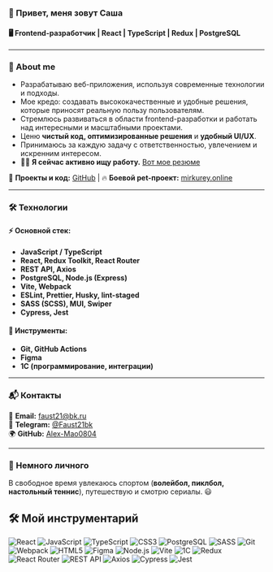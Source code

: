 ### 👋 Привет, меня зовут **Саша**
#### 🖥️ Frontend-разработчик | React | TypeScript | Redux | PostgreSQL
---

### 🚀 About me
- Разрабатываю веб-приложения, используя современные технологии и подходы.
- Мое кредо: создавать высококачественные и удобные решения, которые приносят реальную пользу пользователям.
- Стремлюсь развиваться в области frontend-разработки и работать над интересными и масштабными проектами. 
- Ценю **чистый код, оптимизированные решения** и **удобный UI/UX**. 
- Принимаюсь за каждую задачу с ответственностью, увлечением и искренним интересом.
- 👨‍💻 **Я сейчас активно ищу работу.** [Вот мое резюме](https://hh.ru/resume/8a396b4bff0e4e73890039ed1f51364a307670)

🔗 **Проекты и код:** [GitHub](https://github.com/Alex-Mao0804) | 🔥 **Боевой pet-проект:** [mirkurey.online](http://mirkurey.online)

---

### 🛠️ Технологии
#### ⚡ Основной стек:
- **JavaScript / TypeScript**
- **React, Redux Toolkit, React Router**
- **REST API, Axios**
- **PostgreSQL, Node.js (Express)**
- **Vite, Webpack**
- **ESLint, Prettier, Husky, lint-staged**
- **SASS (SCSS), MUI, Swiper**
- **Cypress, Jest**

#### 🔧 Инструменты:
- **Git, GitHub Actions**
- **Figma**
- **1С (программирование, интеграции)**

---

### 📬 Контакты
📩 **Email:** faust21@bk.ru  
💬 **Telegram:** [@Faust21bk](https://t.me/Faust21bk)  
🌍 **GitHub:** [Alex-Mao0804](https://github.com/Alex-Mao0804)  

---

### 🎯 Немного личного
В свободное время увлекаюсь спортом (**волейбол, пиклбол, настольный теннис**), путешествую и смотрю сериалы. 😃

## 🛠 Мой инструментарий
![React](https://img.shields.io/badge/React-%2320232a.svg?&style=for-the-badge&logo=react&logoColor=61DAFB&labelColor=000000)
![JavaScript](https://img.shields.io/badge/JavaScript-%232F8B8B.svg?&style=for-the-badge&logo=javascript&logoColor=F7DF1E&labelColor=000000)
![TypeScript](https://img.shields.io/badge/TypeScript-%23282C34.svg?&style=for-the-badge&logo=typescript&logoColor=3178C6&labelColor=000000)
![CSS3](https://img.shields.io/badge/CSS3-%231572B6.svg?&style=for-the-badge&logo=css3&logoColor=white&labelColor=000000)
![PostgreSQL](https://img.shields.io/badge/PostgreSQL-%23336791.svg?&style=for-the-badge&logo=postgresql&logoColor=white&labelColor=000000)
![SASS](https://img.shields.io/badge/SASS-%23C69CFF.svg?&style=for-the-badge&logo=sass&logoColor=white&labelColor=000000)
![Git](https://img.shields.io/badge/Git-%23F05032.svg?&style=for-the-badge&logo=git&logoColor=white&labelColor=000000)
![Webpack](https://img.shields.io/badge/Webpack-%238DD6F9.svg?&style=for-the-badge&logo=webpack&logoColor=black&labelColor=000000)
![HTML5](https://img.shields.io/badge/HTML5-%23E34F26.svg?&style=for-the-badge&logo=html5&logoColor=white&labelColor=000000)
![Figma](https://img.shields.io/badge/Figma-%23F24E1E.svg?&style=for-the-badge&logo=figma&logoColor=white&labelColor=000000)
![Node.js](https://img.shields.io/badge/Node.js-%23339933.svg?&style=for-the-badge&logo=node.js&logoColor=white&labelColor=000000)
![Vite](https://img.shields.io/badge/Vite-%230EB3A0.svg?&style=for-the-badge&logo=vite&logoColor=white&labelColor=000000)
![1C](https://img.shields.io/badge/1C-%23000561.svg?&style=for-the-badge&logo=1c&logoColor=white&labelColor=000000)
![Redux](https://img.shields.io/badge/Redux-%23593d88.svg?&style=for-the-badge&logo=redux&logoColor=white&labelColor=000000)
![React Router](https://img.shields.io/badge/React_Router-%230B5ED7.svg?&style=for-the-badge&logo=react-router&logoColor=white&labelColor=000000)
![REST API](https://img.shields.io/badge/REST_API-%23121017.svg?&style=for-the-badge&logo=rest-api&logoColor=white&labelColor=000000)
![Axios](https://img.shields.io/badge/Axios-%23121017.svg?&style=for-the-badge&logo=axios&logoColor=white&labelColor=000000)
![Cypress](https://img.shields.io/badge/Cypress-%23A5F3E6.svg?&style=for-the-badge&logo=cypress&logoColor=white&labelColor=000000)
![Jest](https://img.shields.io/badge/Jest-%23C21325.svg?&style=for-the-badge&logo=jest&logoColor=white&labelColor=000000)
